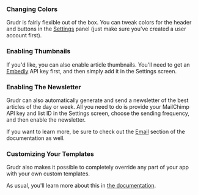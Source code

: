 ### Changing Colors

Grudr is fairly flexible out of the box. You can tweak colors for the header and buttons in the [Settings](/settings) panel (just make sure you've created a user account first).

### Enabling Thumbnails

If you'd like, you can also enable article thumbnails. You'll need to get an [Embedly](http://embed.ly) API key first, and then simply add it in the Settings screen. 

### Enabling The Newsletter

Grudr can also automatically generate and send a newsletter of the best articles of the day or week. All you need to do is provide your MailChimp API key and list ID in the Settings screen, choose the sending frequency, and then enable the newsletter. 

If you want to learn more, be sure to check out the [Email](http://docs.grudrapp.org/docs/email) section of the documentation as well. 

### Customizing Your Templates

Grudr also makes it possible to completely override any part of your app with your own custom templates.

As usual, you'll learn more about this in [the documentation](http://docs.grudrapp.org/docs/overview).
